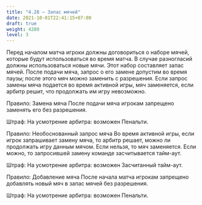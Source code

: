 ```yaml
---
title: "4.28 – Запас мячей"
date: 2021-10-01T22:41:15+07:00
draft: true
weight: 4280
level: 3
---
```


Перед началом матча игроки должны договориться о наборе мячей, которые будут использоваться
во время матча. В случае разногласий должны использоваться новые мячи. Этот набор составляет
запас мячей.
После подачи мяча, запрос о его замене допустим во время паузы; после этого мяч можно заменить
с разрешения.
Если запрос замены мяча подается во время активной игры, мяч заменяется, если арбитр решит,
что продолжать им игру невозможно.

Правило: Замена мяча
После подачи мяча игрокам запрещено заменять его без разрешения.

Штраф: На усмотрение арбитра: возможен Пенальти.

Правило: Необоснованный запрос мяча
Во время активной игры, если игрок запрашивает замену мяча, то арбитр решает, можно ли
продолжать игру данным мячом. Если нельзя, то мяч заменяется. Если можно, то запросившей
замену команде засчитывается тайм-аут.

Штраф: На усмотрение арбитра: возможен Засчитанный тайм-аут.

Правило: Добавление мяча
После начала матча игрокам запрещено добавлять новый мяч в запас мячей без разрешения.

Штраф: На усмотрение арбитра: возможен Пенальти.